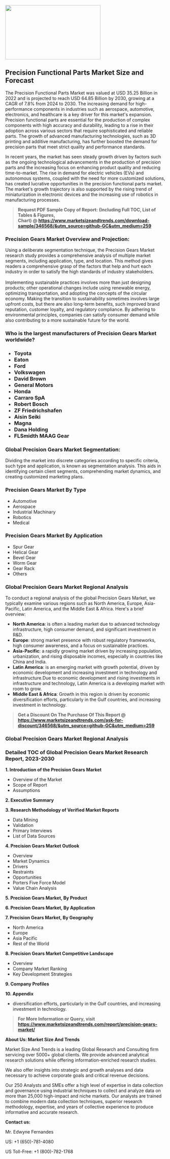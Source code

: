 <p><img class="alignnone size-medium wp-image-20088" src="https://ffe5etoiles.com/wp-content/uploads/2024/12/MST1-300x171.png" alt="" width="300" height="171" /></p><h2>Precision Functional Parts Market Size and Forecast</h2><p>The Precision Functional Parts Market was valued at USD 35.25 Billion in 2022 and is projected to reach USD 64.85 Billion by 2030, growing at a CAGR of 7.8% from 2024 to 2030. The increasing demand for high-performance components in industries such as aerospace, automotive, electronics, and healthcare is a key driver for this market's expansion. Precision functional parts are essential for the production of complex components with high accuracy and durability, leading to a rise in their adoption across various sectors that require sophisticated and reliable parts. The growth of advanced manufacturing technologies, such as 3D printing and additive manufacturing, has further boosted the demand for precision parts that meet strict quality and performance standards.</p><p>In recent years, the market has seen steady growth driven by factors such as the ongoing technological advancements in the production of precision parts and the increasing focus on enhancing product quality and reducing time-to-market. The rise in demand for electric vehicles (EVs) and autonomous systems, coupled with the need for more customized solutions, has created lucrative opportunities in the precision functional parts market. The market's growth trajectory is also supported by the rising trend of miniaturization in electronic devices and the increasing use of robotics in manufacturing processes.</p></p><blockquote id="" class=""><strong>Request PDF Sample Copy of Report: (Including Full TOC, List of Tables &amp; Figures, Chart)&nbsp;@&nbsp;<strong><a href="https://www.marketsizeandtrends.com/download-sample/346568/&utm_source=github-GC&utm_medium=259" target="_blank">https://www.marketsizeandtrends.com/download-sample/346568/&utm_source=github-GC&utm_medium=259</a></strong></strong></blockquote><h3 id="" class="">Precision Gears Market&nbsp;Overview and Projection:</h3><p id="" class="">Using a deliberate segmentation technique, the Precision Gears Market research study provides a comprehensive analysis of multiple market segments, including application, type, and location. This method gives readers a comprehensive grasp of the factors that help and hurt each industry in order to satisfy the high standards of industry stakeholders. <br /> <br />Implementing sustainable practices involves more than just designing products; other operational changes include using renewable energy, optimizing transportation, and adopting the concepts of the circular economy. Making the transition to sustainability sometimes involves large upfront costs, but there are also long-term benefits, such improved brand reputation, customer loyalty, and regulatory compliance. By adhering to environmental principles, companies can satisfy consumer demand while also contributing to a more sustainable future for the world.</p><h3 id="" class="">Who is the largest manufacturers of&nbsp;Precision Gears Market worldwide?</h3><h3 class=""><p><ul><li>Toyota </li><li> Eaton </li><li> Ford </li><li> Volkswagen </li><li> David Brown </li><li> General Motors </li><li> Honda </li><li> Carraro SpA </li><li> Robert Bosch </li><li> ZF Friedrichshafen </li><li> Aisin Seiki </li><li> Magna </li><li> Dana Holding </li><li> FLSmidth MAAG Gear</li></ul></p></h3><h3 id="" class="">Global&nbsp;Precision Gears Market Segmentation:</h3><p id="" class="">Dividing the market into discrete categories according to specific criteria, such type and application, is known as segmentation analysis. This aids in identifying certain client segments, comprehending market dynamics, and creating customized marketing plans.</p><h3 id="" class="">Precision Gears Market&nbsp;By Type</h3><p><p><ul><li>Automotive</li><li> Aerospace</li><li> Industrial Machinary</li><li> Robotics</li><li> Medical</p></li></ul></p></p><h3 id="" class="">Precision Gears Market&nbsp;By Application</h3><p class=""><p><ul><li>Spur Gear</li><li> Helical Gear</li><li> Bevel Gear</li><li> Worm Gear</li><li> Gear Rack</li><li> Others</li></ul></p></p><h3 id="" class="">Global Precision Gears Market Regional Analysis</h3><p id="" class="">To conduct a regional analysis of the global Precision Gears Market, we typically examine various regions such as North America, Europe, Asia-Pacific, Latin America, and the Middle East &amp; Africa. Here's a brief overview:</p><ul><li><strong>North America</strong>: is often a leading market due to advanced technology infrastructure, high consumer demand, and significant investment in R&amp;D.</li><li><strong>Europe</strong>: strong market presence with robust regulatory frameworks, high consumer awareness, and a focus on sustainable practices.</li><li><strong>Asia-Pacific</strong>: a rapidly growing market driven by increasing population, urbanization, and rising disposable incomes, especially in countries like China and India.</li><li><strong>Latin America</strong>: is an emerging market with growth potential, driven by economic development and increasing investment in technology and infrastructure.Due to economic development and rising investments in infrastructure and technology, Latin America is a developing market with room to grow.</li><li><strong>Middle East &amp; Africa</strong>: Growth in this region is driven by economic diversification efforts, particularly in the Gulf countries, and increasing investment in technology.</li></ul><blockquote id="" class=""><strong>Get a Discount On The Purchase Of This Report @ <strong><a href="https://www.marketsizeandtrends.com/ask-for-discount/346568/&utm_source=github-GC&utm_medium=259" target="_blank">https://www.marketsizeandtrends.com/ask-for-discount/346568/&utm_source=github-GC&utm_medium=259</a></strong></strong></blockquote><h3 id="" class="">Global Precision Gears Market Regional Analysis</h3><h3 id="" class="">Detailed TOC of Global Precision Gears Market Research Report, 2023-2030</h3><p id="" class=""><strong>1. Introduction of the Precision Gears Market</strong></p><ul><li>Overview of the Market</li><li>Scope of Report</li><li>Assumptions</li></ul><p id="" class=""><strong>2. Executive Summary</strong></p><p id="" class=""><strong>3. Research Methodology of Verified Market Reports</strong></p><ul><li>Data Mining</li><li>Validation</li><li>Primary Interviews</li><li>List of Data Sources</li></ul><p id="" class=""><strong>4. Precision Gears Market Outlook</strong></p><ul><li>Overview</li><li>Market Dynamics</li><li>Drivers</li><li>Restraints</li><li>Opportunities</li><li>Porters Five Force Model</li><li>Value Chain Analysis</li></ul><p id="" class=""><strong>5. Precision Gears Market, By Product</strong></p><p id="" class=""><strong>6. Precision Gears Market, By Application</strong></p><p id="" class=""><strong>7. Precision Gears Market, By Geography</strong></p><ul><li>North America</li><li>Europe</li><li>Asia Pacific</li><li>Rest of the World</li></ul><p id="" class=""><strong>8. Precision Gears Market Competitive Landscape</strong></p><ul><li>Overview</li><li>Company Market Ranking</li><li>Key Development Strategies</li></ul><p id="" class=""><strong>9. Company Profiles</strong></p><p id="" class=""><strong>10. Appendix</strong></p><ul><li>diversification efforts, particularly in the Gulf countries, and increasing investment in technology.</li></ul><blockquote id="" class=""><strong>For More Information or Query, visit <strong><strong><a href="https://www.marketsizeandtrends.com/report/precision-gears-market/" target="_blank">https://www.marketsizeandtrends.com/report/precision-gears-market/</a></strong></strong></strong></blockquote><p id="" class=""><strong>About Us: Market Size And Trends</strong></p><p id="" class="">Market Size And Trends is a leading Global Research and Consulting firm servicing over 5000+ global clients. We provide advanced analytical research solutions while offering information-enriched research studies.</p><p id="" class="">We also offer insights into strategic and growth analyses and data necessary to achieve corporate goals and critical revenue decisions.</p><p id="" class="">Our 250 Analysts and SMEs offer a high level of expertise in data collection and governance using industrial techniques to collect and analyze data on more than 25,000 high-impact and niche markets. Our analysts are trained to combine modern data collection techniques, superior research methodology, expertise, and years of collective experience to produce informative and accurate research.</p><p id="" class=""><strong>Contact us:</strong></p><p id="" class="">Mr. Edwyne Fernandes</p><p id="" class="">US: +1 (650)-781-4080</p><p id="" class="">US Toll-Free: +1 (800)-782-1768</p>
